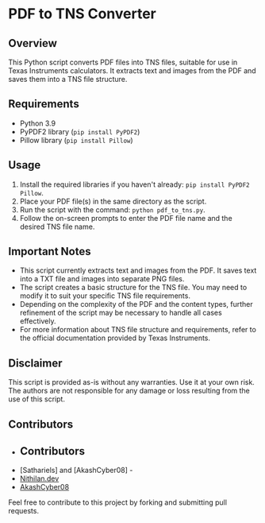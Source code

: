 # PDF to TNS Converter

## Overview
This Python script converts PDF files into TNS files, suitable for use in Texas Instruments calculators. It extracts text and images from the PDF and saves them into a TNS file structure.

## Requirements
- Python 3.9
- PyPDF2 library (`pip install PyPDF2`)
- Pillow library (`pip install Pillow`)

## Usage
1. Install the required libraries if you haven't already: `pip install PyPDF2 Pillow`.
2. Place your PDF file(s) in the same directory as the script.
3. Run the script with the command: `python pdf_to_tns.py`.
4. Follow the on-screen prompts to enter the PDF file name and the desired TNS file name.

## Important Notes
- This script currently extracts text and images from the PDF. It saves text into a TXT file and images into separate PNG files.
- The script creates a basic structure for the TNS file. You may need to modify it to suit your specific TNS file requirements.
- Depending on the complexity of the PDF and the content types, further refinement of the script may be necessary to handle all cases effectively.
- For more information about TNS file structure and requirements, refer to the official documentation provided by Texas Instruments.

## Disclaimer
This script is provided as-is without any warranties. Use it at your own risk. The authors are not responsible for any damage or loss resulting from the use of this script.

## Contributors
- ## Contributors
- [Sathariels] and [AkashCyber08] -
- [Nithilan.dev](https://nithilan.dev)
- [AkashCyber08](https://github.com/Akashcyber08)


Feel free to contribute to this project by forking and submitting pull requests.

